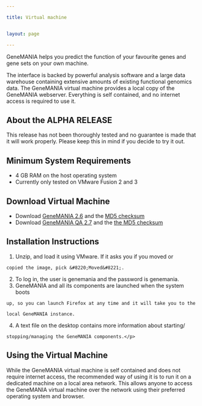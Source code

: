 ```yaml
---

title: Virtual machine


layout: page

---
```

GeneMANIA helps you predict the function of your favourite genes and gene sets on your own machine.

The interface is backed by powerful analysis software and a large data warehouse containing extensive amounts of existing functional genomics data. The GeneMANIA virtual machine provides a local copy of the GeneMANIA webserver. Everything is self contained, and no internet access is required to use it.

## About the ALPHA RELEASE

This release has not been thoroughly tested and no guarantee is made that it will work properly. Please keep this in mind if you decide to try it out.

## Minimum System Requirements

  * 4 GB RAM on the host operating system
  * Currently only tested on VMware Fusion 2 and 3

## Download Virtual Machine

  * Download [GeneMANIA 2.6](http://download.baderlab.org/GeneMANIA/vm/gm_prod_2.6/GeneMANIA.zip) and the [MD5 checksum](http://download.baderlab.org/GeneMANIA/vm/gm_prod_2.6/md5sum.txt)
  * Download [GeneMANIA QA 2.7](http://download.baderlab.org/GeneMANIA/vm/gm_qa_2.7/GeneMANIA_QA.zip) and the [the MD5 checksum](http://download.baderlab.org/GeneMANIA/vm/gm_qa_2.7/md5sum_qa.txt)

## Installation Instructions

  1. Unzip, and load it using VMware. If it asks you if you moved or

    copied the image, pick &#8220;Moved&#8221;.
  2. To log in, the user is genemania and the password is genemania.
  3. GeneMANIA and all its components are launched when the system boots

    up, so you can launch Firefox at any time and it will take you to the

    local GeneMANIA instance.
  4. A text file on the desktop contains more information about starting/

    stopping/managing the GeneMANIA components.</p>

## Using the Virtual Machine

While the GeneMANIA virtual machine is self contained and does not require internet access, the recommended way of using it is to run it on a dedicated machine on a local area network. This allows anyone to access the GeneMANIA virtual machine over the network using their preferred operating system and browser.
